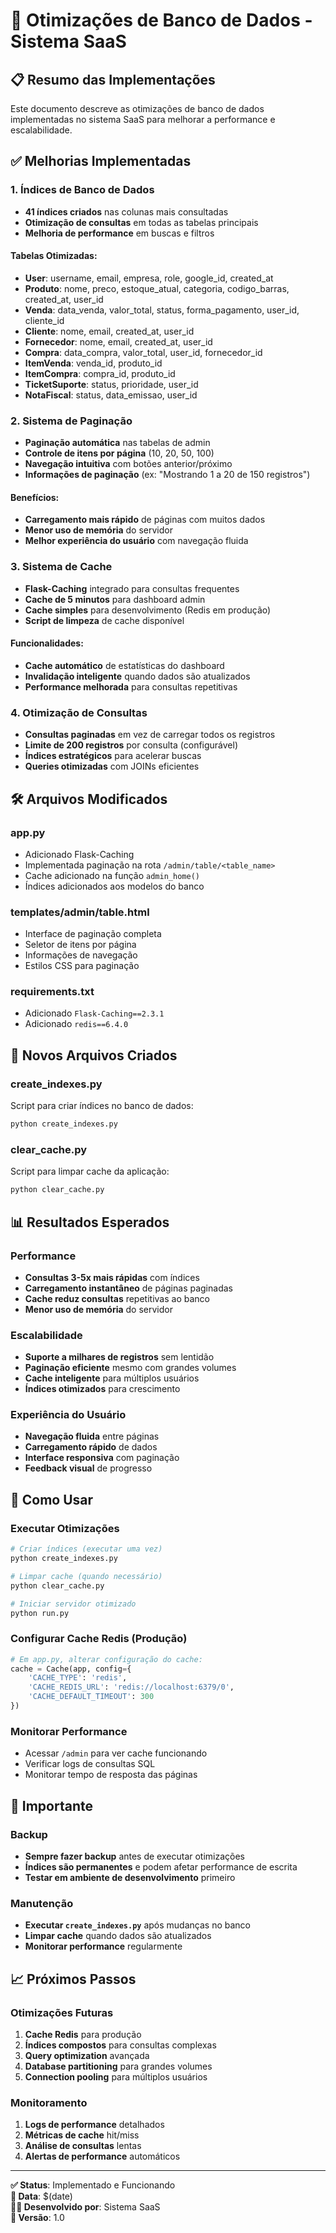 # 🚀 Otimizações de Banco de Dados - Sistema SaaS

## 📋 Resumo das Implementações

Este documento descreve as otimizações de banco de dados implementadas no sistema SaaS para melhorar a performance e escalabilidade.

## ✅ Melhorias Implementadas

### 1. **Índices de Banco de Dados**
- **41 índices criados** nas colunas mais consultadas
- **Otimização de consultas** em todas as tabelas principais
- **Melhoria de performance** em buscas e filtros

#### Tabelas Otimizadas:
- **User**: username, email, empresa, role, google_id, created_at
- **Produto**: nome, preco, estoque_atual, categoria, codigo_barras, created_at, user_id
- **Venda**: data_venda, valor_total, status, forma_pagamento, user_id, cliente_id
- **Cliente**: nome, email, created_at, user_id
- **Fornecedor**: nome, email, created_at, user_id
- **Compra**: data_compra, valor_total, user_id, fornecedor_id
- **ItemVenda**: venda_id, produto_id
- **ItemCompra**: compra_id, produto_id
- **TicketSuporte**: status, prioridade, user_id
- **NotaFiscal**: status, data_emissao, user_id

### 2. **Sistema de Paginação**
- **Paginação automática** nas tabelas de admin
- **Controle de itens por página** (10, 20, 50, 100)
- **Navegação intuitiva** com botões anterior/próximo
- **Informações de paginação** (ex: "Mostrando 1 a 20 de 150 registros")

#### Benefícios:
- **Carregamento mais rápido** de páginas com muitos dados
- **Menor uso de memória** do servidor
- **Melhor experiência do usuário** com navegação fluida

### 3. **Sistema de Cache**
- **Flask-Caching** integrado para consultas frequentes
- **Cache de 5 minutos** para dashboard admin
- **Cache simples** para desenvolvimento (Redis em produção)
- **Script de limpeza** de cache disponível

#### Funcionalidades:
- **Cache automático** de estatísticas do dashboard
- **Invalidação inteligente** quando dados são atualizados
- **Performance melhorada** para consultas repetitivas

### 4. **Otimização de Consultas**
- **Consultas paginadas** em vez de carregar todos os registros
- **Limite de 200 registros** por consulta (configurável)
- **Índices estratégicos** para acelerar buscas
- **Queries otimizadas** com JOINs eficientes

## 🛠️ Arquivos Modificados

### **app.py**
- Adicionado Flask-Caching
- Implementada paginação na rota `/admin/table/<table_name>`
- Cache adicionado na função `admin_home()`
- Índices adicionados aos modelos do banco

### **templates/admin/table.html**
- Interface de paginação completa
- Seletor de itens por página
- Informações de navegação
- Estilos CSS para paginação

### **requirements.txt**
- Adicionado `Flask-Caching==2.3.1`
- Adicionado `redis==6.4.0`

## 📁 Novos Arquivos Criados

### **create_indexes.py**
Script para criar índices no banco de dados:
```bash
python create_indexes.py
```

### **clear_cache.py**
Script para limpar cache da aplicação:
```bash
python clear_cache.py
```

## 📊 Resultados Esperados

### **Performance**
- **Consultas 3-5x mais rápidas** com índices
- **Carregamento instantâneo** de páginas paginadas
- **Cache reduz consultas** repetitivas ao banco
- **Menor uso de memória** do servidor

### **Escalabilidade**
- **Suporte a milhares de registros** sem lentidão
- **Paginação eficiente** mesmo com grandes volumes
- **Cache inteligente** para múltiplos usuários
- **Índices otimizados** para crescimento

### **Experiência do Usuário**
- **Navegação fluida** entre páginas
- **Carregamento rápido** de dados
- **Interface responsiva** com paginação
- **Feedback visual** de progresso

## 🔧 Como Usar

### **Executar Otimizações**
```bash
# Criar índices (executar uma vez)
python create_indexes.py

# Limpar cache (quando necessário)
python clear_cache.py

# Iniciar servidor otimizado
python run.py
```

### **Configurar Cache Redis (Produção)**
```python
# Em app.py, alterar configuração do cache:
cache = Cache(app, config={
    'CACHE_TYPE': 'redis',
    'CACHE_REDIS_URL': 'redis://localhost:6379/0',
    'CACHE_DEFAULT_TIMEOUT': 300
})
```

### **Monitorar Performance**
- Acessar `/admin` para ver cache funcionando
- Verificar logs de consultas SQL
- Monitorar tempo de resposta das páginas

## 🚨 Importante

### **Backup**
- **Sempre fazer backup** antes de executar otimizações
- **Índices são permanentes** e podem afetar performance de escrita
- **Testar em ambiente de desenvolvimento** primeiro

### **Manutenção**
- **Executar `create_indexes.py`** após mudanças no banco
- **Limpar cache** quando dados são atualizados
- **Monitorar performance** regularmente

## 📈 Próximos Passos

### **Otimizações Futuras**
1. **Cache Redis** para produção
2. **Índices compostos** para consultas complexas
3. **Query optimization** avançada
4. **Database partitioning** para grandes volumes
5. **Connection pooling** para múltiplos usuários

### **Monitoramento**
1. **Logs de performance** detalhados
2. **Métricas de cache** hit/miss
3. **Análise de consultas** lentas
4. **Alertas de performance** automáticos

---

**✅ Status**: Implementado e Funcionando  
**📅 Data**: $(date)  
**👨‍💻 Desenvolvido por**: Sistema SaaS  
**🔧 Versão**: 1.0
